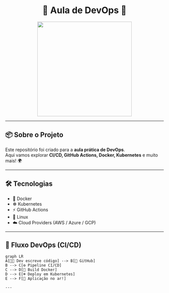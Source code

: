 <h1 align="center">🚀 Aula de DevOps 🚀</h1>

<p align="center">
  <img src="https://media.giphy.com/media/L8K62iTDkzGX6/giphy.gif" width="300"/>
</p>

---

## 📦 Sobre o Projeto
Este repositório foi criado para a **aula prática de DevOps**.  
Aqui vamos explorar **CI/CD, GitHub Actions, Docker, Kubernetes** e muito mais! 🌍

---

## 🛠️ Tecnologias
- 🐳 Docker  
- ☸️ Kubernetes  
- ⚡ GitHub Actions  
- 🐧 Linux  
- ☁️ Cloud Providers (AWS / Azure / GCP)

---

## 🔄 Fluxo DevOps (CI/CD)

```mermaid
graph LR
A[👨‍💻 Dev escreve código] --> B[🔀 GitHub]
B --> C[⚙️ Pipeline CI/CD]
C --> D[🐳 Build Docker]
D --> E[☸️ Deploy em Kubernetes]
E --> F[🚀 Aplicação no ar!]

---
